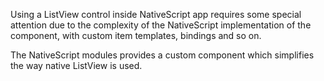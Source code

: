 Using a ListView control inside NativeScript app requires some special attention due to the complexity of the NativeScript implementation of the component, with custom item templates, bindings and so on. 

The NativeScript modules provides a custom component which simplifies the way native ListView is used. 

<snippet id='require-list-view'/>
<snippet id='require-list-view-ts'/>